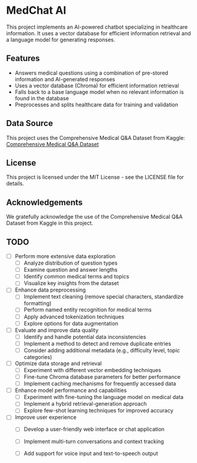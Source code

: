 # MedChat AI
This project implements an AI-powered chatbot specializing in healthcare information. It uses a vector database for efficient information retrieval and a language model for generating responses.

## Features
- Answers medical questions using a combination of pre-stored information and AI-generated responses
- Uses a vector database (Chroma) for efficient information retrieval
- Falls back to a base language model when no relevant information is found in the database
- Preprocesses and splits healthcare data for training and validation

## Data Source
This project uses the Comprehensive Medical Q&A Dataset from Kaggle:
[Comprehensive Medical Q&A Dataset](https://www.kaggle.com/datasets/thedevastator/comprehensive-medical-q-a-dataset/data)

## License
This project is licensed under the MIT License - see the LICENSE file for details.

## Acknowledgements
We gratefully acknowledge the use of the Comprehensive Medical Q&A Dataset from Kaggle in this project.

## TODO
- [ ] Perform more extensive data exploration
   - [ ] Analyze distribution of question types
   - [ ] Examine question and answer lengths
   - [ ] Identify common medical terms and topics
   - [ ] Visualize key insights from the dataset

- [ ] Enhance data preprocessing
   - [ ] Implement text cleaning (remove special characters, standardize formatting)
   - [ ] Perform named entity recognition for medical terms
   - [ ] Apply advanced tokenization techniques
   - [ ] Explore options for data augmentation

- [ ] Evaluate and improve data quality
   - [ ] Identify and handle potential data inconsistencies
   - [ ] Implement a method to detect and remove duplicate entries
   - [ ] Consider adding additional metadata (e.g., difficulty level, topic categories)

- [ ] Optimize data storage and retrieval
   - [ ] Experiment with different vector embedding techniques
   - [ ] Fine-tune Chroma database parameters for better performance
   - [ ] Implement caching mechanisms for frequently accessed data

- [ ] Enhance model performance and capabilities
   - [ ] Experiment with fine-tuning the language model on medical data
   - [ ] Implement a hybrid retrieval-generation approach
   - [ ] Explore few-shot learning techniques for improved accuracy

- [ ] Improve user experience
   - [ ] Develop a user-friendly web interface or chat application
   - [ ] Implement multi-turn conversations and context tracking
   - [ ] Add support for voice input and text-to-speech output

